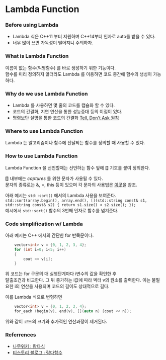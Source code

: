 # Lambda Function 

### Before using Lambda
- Lambda 식은 C++11 부터 지원하며 C++14부터 인자로 auto를 받을 수 있다.
- 너무 많이 쓰면 가독성이 떨어지니 주의하자.  

### What is Lambda Function 
이름이 없는 함수(익명함수) 를 바로 생성하기 위한 기능이다.  
함수를 미리 정의하지 않더라도 Lambda 를 이용하면 코드 중간에 함수의 생성이 가능하다. 

### Why do we use Lambda Function
- Lambda 를 사용하면 몇 줄의 코드를 캡슐화 할 수 있다. 
- 코드의 간결화, 지연 연산을 통한 성능증대 등의 이점이 있다.
- 명령보단 설명을 통한 코드의 간결화 [Tell, Don't Ask 원칙](https://pragprog.com/articles/tell-dont-ask)

### Where to use Lambda Function
Lambda 는 알고리즘이나 함수에 전달되는 함수를 정의할 때 사용할 수 있다. 

### How to use Lambda Function
Lambda Function 을 선언할때는 선언하는 함수 앞에 **[]** 기호를 붙여 정의한다. 

**[]** 내부에는 *captures* 를 위한 문자가 사용될 수 있다.  
문자의 종류로는 &, =, this 등이 있으며 각 문자의 사용법은 [이곳](http://en.cppreference.com/w/cpp/language/lambda)을 참조.  

아래 예시는 `std::sort()` 에서의 Lambda 사용을 보여준다.  
`std::sort(array.begin(), array.end(), [](std::string const& s1, std::string const& s2) { return s1.size() < s2.size(); });`  
예시에서 `std::sort()` 함수의 3번째 인자로 함수를 넘겨준다. 

### Code simplification w/ Lambda
아래 예시는 C++ 에서의 간단한 for 반목문이다.  
``` C++
    vector<int> v = {0, 1, 2, 3, 4};
    for (int i=0; i<5; i++)
    {
        cout << v[i];
    }
```

위 코드는 for 구문의 매 실행단계마다 i변수의 값을 확인한 후  
탈출조건과 비교한다. 
그 뒤 증가하는 i값에 따라 벡터 v의 원소를 출력한다.
이는 불필요한 i의 연산을 사용되며 코드의 길이도 상대적으로 길다.

이를 Lambda 식으로 변형하면
``` C++
    vector<int> v = {0, 1, 2, 3, 4};
    for_each (begin(v), end(v), [](auto n) {cout << n});
```

위와 같이 코드의 크기와 추가적인 연산과정이 제거된다.

### Referrences
- [나무위키 : 람다식](https://namu.wiki/w/%EB%9E%8C%EB%8B%A4%EC%8B%9D)
- [티스토리 블로그 : 람다함수](http://itguru.tistory.com/196)